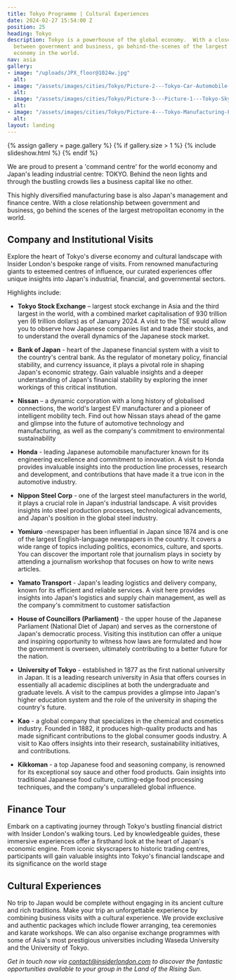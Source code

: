 ```yaml
---
title: Tokyo Programme | Cultural Experiences
date: 2024-02-27 15:54:00 Z
position: 25
heading: Tokyo
description: Tokyo is a powerhouse of the global economy.  With a close relationship
  between government and business, go behind-the-scenes of the largest metropolitan
  economy in the world.
nav: asia
gallery:
- image: "/uploads/JPX_floor@1024w.jpg"
  alt: 
- image: "/assets/images/cities/Tokyo/Picture-2---Tokyo-Car-Automobile-Manufacturing-Factory-Visit-Business-Academic-Corporate-Trip.png.png"
  alt: 
- image: "/assets/images/cities/Tokyo/Picture-3---Picture-1---Tokyo-Skyline-Visit-Business-Academic-Corporate-Trip.png.jpg"
  alt: 
- image: "/assets/images/cities/Tokyo/Picture-4---Tokyo-Manufacturing-Factory-Visit-Business-Academic-Corporate-Trip.png.png"
  alt: 
layout: landing
---
```


{% assign gallery = page.gallery %}
{% if gallery.size > 1 %}
  {% include slideshow.html %}
{% endif %}

We are proud to present a 'command centre' for the world economy and Japan's leading industrial centre: TOKYO. Behind the neon lights and through the bustling crowds lies a business capital like no other.

This highly diversified manufacturing base is also Japan's management and finance centre. With a close relationship between government and business, go behind the scenes of the largest metropolitan economy in the world.

## Company and Institutional Visits
Explore the heart of Tokyo's diverse economy and cultural landscape with Insider London's bespoke range of visits. From renowned manufacturing giants to esteemed centres of influence, our curated experiences offer unique insights into Japan's industrial, financial, and governmental sectors.

Highlights include:

* **Tokyo Stock Exchange** –  largest stock exchange in Asia and the third largest in the world, with a combined market capitalisation of 930 trillion yen (6 trillion dollars) as of January 2024. A visit to the TSE would allow you to observe how Japanese companies list and trade their stocks, and to understand the overall dynamics of the Japanese stock market.
* **Bank of Japan** - heart of the Japanese financial system with a visit to the country's central bank. As the regulator of monetary policy, financial stability, and currency issuance, it plays a pivotal role in shaping Japan's economic strategy. Gain valuable insights and a deeper understanding of Japan's financial stability by exploring the inner workings of this critical institution.
* **Nissan** – a dynamic corporation with a long history of globalised connections, the world's largest EV manufacturer and a pioneer of intelligent mobility tech. Find out how Nissan stays ahead of the game and glimpse into the future of automotive technology and manufacturing, as well as the company's commitment to environmental sustainability
* **Honda** -  leading Japanese automobile manufacturer known for its engineering excellence and commitment to innovation. A visit to Honda provides invaluable insights into the production line processes, research and development, and contributions that have made it a true icon in the automotive industry.
* **Nippon Steel Corp** - one of the largest steel manufacturers in the world, it plays a crucial role in Japan's industrial landscape. A visit provides insights into steel production processes, technological advancements, and Japan's position in the global steel industry.
* **Yomiuro** -newspaper has been influential in Japan since 1874 and is one of the largest English-language newspapers in the country. It covers a wide range of topics including politics, economics, culture, and sports. You can discover the important role that journalism plays in society by attending a journalism workshop that focuses on how to write news articles.


* **Yamato Transport** -  Japan's leading logistics and delivery company, known for its efficient and reliable services. A visit here provides insights into Japan's logistics and supply chain management, as well as the company's commitment to customer satisfaction
* **House of Councillors (Parliament)** -  the upper house of the Japanese Parliament (National Diet of Japan) and serves as the cornerstone of Japan's democratic process. Visiting this institution can offer a unique and inspiring opportunity to witness how laws are formulated and how the government is overseen, ultimately contributing to a better future for the nation.
* **University of Tokyo** - established in 1877 as the first national university in Japan. It is a leading research university in Asia that offers courses in essentially all academic disciplines at both the undergraduate and graduate levels. A visit to the campus provides a glimpse into Japan's higher education system and the role of the university in shaping the country's future.
* **Kao** - a global company that specializes in the chemical and cosmetics industry. Founded in 1882, it produces high-quality products and has made significant contributions to the global consumer goods industry. A visit to Kao offers insights into their research, sustainability initiatives, and contributions.
* **Kikkoman** -   a top Japanese food and seasoning company, is renowned for its exceptional soy sauce and other food products. Gain insights into traditional Japanese food culture, cutting-edge food processing techniques, and the company's unparalleled global influence.

## Finance Tour
Embark on a captivating journey through Tokyo's bustling financial district with Insider London's walking tours. Led by knowledgeable guides, these immersive experiences offer a firsthand look at the heart of Japan's economic engine. From iconic skyscrapers to historic trading centres, participants will gain valuable insights into Tokyo's financial landscape and its significance on the world stage

## Cultural Experiences
No trip to Japan would be complete without engaging in its ancient culture and rich traditions. Make your trip an unforgettable experience by combining business visits with a cultural experience. We provide exclusive and authentic packages which include flower arranging, tea ceremonies and karate workshops.  We can also organise exchange programmes with some of Asia's most prestigious universities including Waseda University and the University of Tokyo.

*Get in touch now via [contact@insiderlondon.com](mailto:contact@insiderlondon.com) to discover the fantastic opportunities available to your group in the Land of the Rising Sun.*
